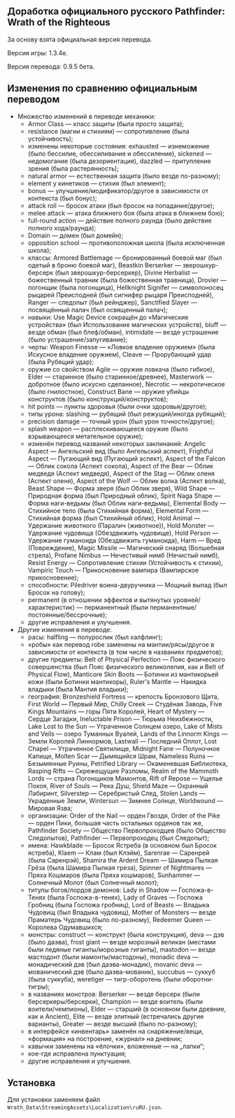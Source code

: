 Доработка официального русского Pathfinder: Wrath of the Righteous
------------------------------------------------------------------

За основу взята официальная версия перевода.

Версия игры: 1.3.4e.

Версия перевода: 0.9.5 бета.

Изменения по сравнению официальным переводом
--------------------------------------------
* Множество изменений в переводе механики:
  * Armor Class — класс защиты (была просто защита);
  * resistance (магии и стихиям) — сопротивление (была устойчивость);
  * изменены некоторые состояния: exhausted — изнеможение (было бессилие, обессиливание и обессиление), sickened — недомогание (была дезориентация), dazzled — притупление зрения (была растерянность);
  * natural armor — естественная защита (было везде по-разному);
  * element у кинетиков — стихия (был элемент);
  * bonus — улучшение/модификатор/другое в зависимости от контекста (был бонус);
  * attack roll — бросок атаки (был бросок на попадание/другое);
  * melee attack — атака ближнего боя (была атака в ближнем бою);
  * full-round action — действие полного раунда (было действие полного хода/раунда);
  * Domain — домен (был домейн);
  * opposition school — противоположная школа (была исключенная школа);
  * классы: Armored Battlemage — бронированный боевой маг (был одетый в броню боевой маг), Beastkin Berserker — зверошкур-берсерк (был зверошкур-берсеркер), Divine Herbalist — божественный травник (была божественная травница), Drovier — погонщик (была погонщица), Hellknight Signifer — символоносец рыцарей Преисподней (был сигнифер рыцаря Преисподней), Ranger — следопыт (был рейнджер), Sanctified Slayer — посвящённый палач (был освященный палач);
  * навыки: Use Magic Device сокращён до «Магические устройства» (был Использование магических устройств), bluff — везде обман (был блеф/обман), intimidate — везде устрашение (было устрашение/запугивание);
  * черты: Weapon Finesse — «Ловкое владение оружием» (была Искусное владение оружием), Cleave — Прорубающий удар (была Рубящий удар);
  * оружие со свойством Agile — оружие ловкача (было гибкое), Elder — старинное (было старинное/древнее), Masterwork — добротное (было искусно сделанное), Necrotic — некротическое (было гнилостное), Construct Bane — оружие убийцы конструктов (было конструкций/конструктов);
  * hit points — пункты здоровья (были очки здоровья/другое);
  * типы урона: slashing — рубящий (был режущий/иногда рубящий);
  * precision damage — точный урон (был урон точности/другое);
  * splash weapon — расплескивающееся оружие (было взрывающееся метательное оружие);
  * изменён перевод названий некоторых заклинаний: Angelic Aspect — Ангельский вид (было Ангельский аспект), Frightful Aspect — Пугающий вид (Пугающий аспект), Aspect of the Falcon — Облик сокола (Аспект сокола), Aspect of the Bear — Облик медведя (Аспект медведя), Aspect of the Stag — Облик оленя (Аспект оленя), Aspect of the Wolf — Облик волка (Аспект волка), Beast Shape — Форма зверя (был Облик зверя), Wild Shape — Природная форма (был Природный облик), Spirit Naga Shape — Форма наги-ведьмы (был Облик наги-ведьмы), Elemental Body — Стихийное тело (была Стихийная форма), Elemental Form — Стихийная форма (был Стихийный облик), Hold Animal — Удержание животного (Паралич (животное)), Hold Monster — Удержание чудовища (Обездвижить чудовище), Hold Person — Удержание гуманоида (Обездвижить гуманоида), Harm — Вред (Повреждение), Magic Missile — Магический снаряд (Волшебная стрела), Profane Nimbus — Нечестивый нимб (Нечистый нимб), Resist Energy — Сопротивление стихии (Устойчивость к стихии), Vampiric Touch — Прикосновение вампира (Вампирское прикосновение);
  * способности: Piledriver воина-двуручника — Мощный выпад (был Бросок на голову);
  * permanent (в отношении эффектов и вытянутых уровней/характеристик) — перманентный (были перманентные/постоянные/бессрочные);
  * другие исправления и улучшения.
* Другие изменения в переводе:
  * расы: halfling — полурослик (был халфлинг);
  * «робы» как перевод robe заменены на мантии/рясы/другое в зависимости от контекста (в том числе в названиях предметов);
  * другие предметы: Belt of Physical Perfection — Пояс физического совершенства (был Пояс физического великолепия, как и Belt of Physical Flow), Manticore Skin Boots — Ботинки из мантикорьей кожи (были Ботинки мантикоры), Ruler's Mantle — Накидка владыки (была Мантия владыки);
  * география: Bronzeshield Fortress — крепость Бронзового Щита, First World — Первый Мир, Chilly Creek — Студёная Заводь, Five Kings Mountains — горы Пяти Королей, Heart of Mystery — Сердце Загадки, Ineluctable Prison — Тюрьма Неизбежности, Lake Lost to the Sun — Утраченное Солнцем озеро, Lake of Mists and Veils — озеро Туманных Вуалей, Lands of the Linnorm Kings — Земли Королей Линнормов, Lastwall — Последний Оплот, Lost Chapel — Утраченное Святилище, Midnight Fane — Полуночное Капище, Molten Scar — Дымящийся Шрам, Nameless Ruins — Безымянные Руины, Petrified Library — Окаменевшая Библиотека, Rasping Rifts — Скрежещущие Разломы, Realm of the Mammoth Lords — страна Погонщиков Мамонтов, Rift of Repose — Ущелье Покоя, River of Souls — Река Душ, Shield Maze — Охранный Лабиринт, Silverstep — Серебристый След, Stolen Lands — Украденные Земли, Wintersun — Зимнее Солнце, Worldwound — Мировая Язва;
  * организации: Order of the Nail — орден Гвоздя, Order of the Pike — орден Пики, большая часть остальных орденов так же, Pathfinder Society — Общество Первопроходцев (было Общество Следопытов), Pathfinder — Первопроходец (был Следопыт);
  * имена: Hawkblade — Бросок Ястреба (в основном был Бросок ястреба), Klaem — Клам (был Клэйм), Sarenrae — Саренрей (была Саренрэй), Shamira the Ardent Dream — Шамира Пылкая Грёза (была Шамира Пылкая греза), Spinner of Nightmares — Пряха Кошмаров (была Пряха кошмаров), Sunhammer — Солнечный Молот (был Солнечный молот);
  * титулы богов/лордов демонов: Lady in Shadow — Госпожа-в-Тенях (была Госпожа-в-тенях), Lady of Graves — Госпожа Гробниц (была Госпожа гробниц), Lord of Beasts — Владыка Чудовищ (был Владыка чудовищ), Mother of Monsters — везде Праматерь Чудовищ (было по-разному), Redeemer Queen — Королева Одумавшихся;
  * монстры: construct — конструкт (была конструкция), deva — дэв (было даэва), frost giant — везде морозный великан (местами были ледяные гиганты/морозные гиганты), mastodon — везде мастодонт (были мамонты/мастодоны), monadic deva — монадический дэв (был даэва-монадик), movanic deva — мованический дэв (было даэва-мованик), succubus — суккуб (была суккуба), weretiger — тигр-оборотень (были оборотни-тигры);
  * в названиях монстров: Berserker — везде берсерк (были берсеркеры/берсерки), Champion — везде воитель (были воители/чемпионы), Elder — старший (в основном были древние, как и Ancient), Elite — везде элитный (встречались другие варианты), Greater — везде высший (было по-разному);
  * в интерфейсе «инвентарь» заменён на снаряжение/вещи, «формация» на построение, «журнал» на дневник;
  * кавычки заменены на «ёлочки», вложенные — на „лапки“;
  * кое-где исправлена пунктуация;
  * другие исправления и улучшения.

Установка
---------
Для установки заменяем файл `Wrath_Data\StreamingAssets\Localization\ruRU.json`.
